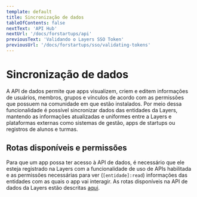 ```yaml
---
template: default
title: Sincronização de dados
tableOfContents: false
nextText: 'API Hub'
nextUrl: '/docs/forstartups/api'
previousText: 'Validando o Layers SSO Token'
previousUrl: '/docs/forstartups/sso/validating-tokens'
---
```


# Sincronização de dados

A API de dados permite que apps visualizem, criem e editem informações de usuários, membros, grupos e vínculos de acordo com as permissões que possuem na comunidade em que estão instalados. Por meio dessa funcionalidade é possível sincronizar dados das entidades da Layers, mantendo as informações atualizadas e uniformes entre a Layers e plataformas externas como sistemas de gestão, apps de startups ou registros de alunos e turmas.


## Rotas disponíveis e permissões

Para que um app possa ter acesso à API de dados, é necessário que ele esteja registrado na Layers com a funcionalidade de uso de APIs habilitada e as permissões necessárias para ver (`[entidade]:read`) informações das entidades com as quais o app vai interagir. As rotas disponíveis na API de dados da Layers estão descritas [aqui](/docs/api/data).
